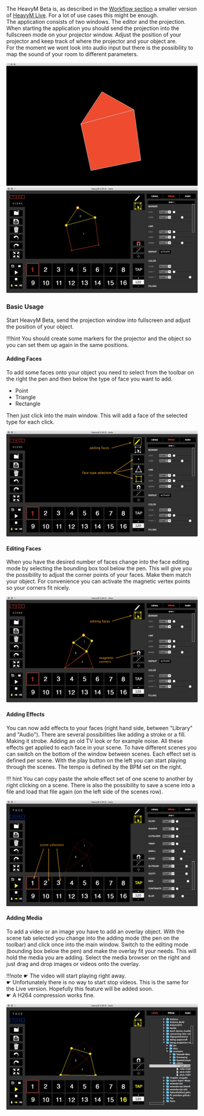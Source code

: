 The HeavyM Beta is, as described in the [Workflow section](workflows/) a smaller version of [HeavyM Live](heavym-live/). For a lot of use cases this might be enough.  
The application consists of two windows. The editor and the projection. When starting the application you should send the projection into the fullscreen mode on your projector window. Adjust the position of your projector and keep track of where the projector and your object are.  
For the moment we wont look into audio input but there is the possibility to map the sound of your room to different parameters.  

![](images/heavym-beta-projection.png)  
![](images/heavym-beta-window.png)  

### Basic Usage  

Start HeavyM Beta, send the projection window into fullscreen and adjust the position of your object.  

!!!hint
    You should create some markers for the projector and the object so you can set them up again in the same positions.  

#### Adding Faces

To add some faces onto your object you need to select from the toolbar on the right the pen and then below the type of face you want to add.

- Point
- Triangle
- Rectangle

Then just click into the main window. This will add a face of the selected type for each click.  

![](images/heavym-beta-adding-faces-01.png)  

#### Editing Faces  

When you have the desired number of faces change into the face editing mode by selecting the bounding box tool below the pen. This will give you the possibility to adjust the corner points of your faces. Make them match your object. For convenience you can activate the magnetic vertex points so your corners fit nicely.  

![](images/heavym-beta-adding-faces-02.png)  

#### Adding Effects

You can now add effects to your faces (right hand side, between "Library" and "Audio"). There are several possibilities like adding a stroke or a fill. Making it strobe. Adding an old TV look or for example noise. All these effects get applied to each face in your scene. To have different scenes you can switch on the bottom of the window between scenes. Each effect set is defined per scene. With the play button on the left you can start playing through the scenes. The tempo is defined by the BPM set on the right.  

!!! hint
    You can copy paste the whole effect set of one scene to another by right clicking on a scene. There is also the possibility to save a scene into a file and load that file again (on the left side of the scenes row).  

![](/images/heavym-beta-edit-scene.png)  

#### Adding Media  

To add a video or an image you have to add an overlay object. With the scene tab selected you change into the adding mode (the pen on the toolbar) and click once into the main window. Switch to the editing mode (bounding box below the pen) and make the overlay fit your needs. This will hold the media you are adding. Select the media browser on the right and just drag and drop images or videos onto the overlay.  

!!!note
    ☛ The video will start playing right away.  
    ☛ Unfortunately there is no way to start stop videos. This is the same for the Live version. Hopefully this feature will be added soon.  
    ☛ A H264 compression works fine.  



![](images/heavym-beta-adding-media.png)  

